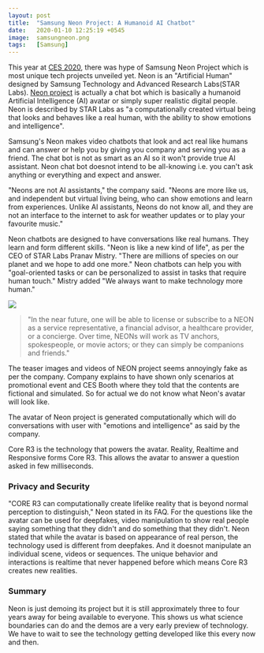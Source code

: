 ```yaml
---
layout: post
title:  "Samsung Neon Project: A Humanoid AI Chatbot"
date:   2020-01-10 12:25:19 +0545
image:  samsungneon.png
tags:   [Samsung]
---
```


This year at <a href="https://www.ces.tech/" target="_blank">CES 2020</a>, there was hype of Samsung Neon Project which is most unique tech projects unveiled yet. Neon is an "Artificial Human" designed by Samsung Technology and Advanced Research Labs(STAR Labs). <a href="https://www.neon.life/" target="_blank">Neon project</a> is actually a chat bot which is basically a humanoid Artificial Intelligence (AI) avatar or simply super realistic digital people. Neon is described by STAR Labs as "a computationally created virtual being that looks and behaves like a real human, with the ability to show emotions and intelligence".

Samsung's Neon makes video chatbots that look and act real like humans and can answer or help you by giving you company and serving you as a friend. The chat bot is not as smart as an AI so it won't provide true AI assistant. Neon chat bot doesnot intend to be all-knowing i.e. you can't ask anything or everything and expect and answer.

"Neons are not AI assistants," the company said. "Neons are more like us, and independent but virtual living being, who can show emotions and learn from experiences. Unlike AI assistants, Neons do not know all, and they are not an interface to the internet to ask for weather updates or to play your favourite music."

Neon chatbots are designed to have conversations like real humans. They learn and form different skills. "Neon is like a new kind of life", as per the CEO of STAR Labs Pranav Mistry. "There are millions of species on our planet and we hope to add one more." Neon chatbots can help you with "goal-oriented tasks or can be personalized to assist in tasks that require human touch." Mistry added "We always want to make technology more human." 

<img src="{{site.baseurl}}/img/neonlife.png">

> "In the near future, one will be able to license or subscribe to a NEON as a service representative, a financial advisor, a healthcare provider, or a concierge. Over time, NEONs will work as TV anchors, spokespeople, or movie actors; or they can simply be companions and friends."

The teaser images and videos of NEON project seems annoyingly fake as per the company. Company explains to have shown only scenarios at promotional event and CES Booth where they told that the contents are fictional and simulated. So for actual we do not know what Neon's avatar will look like. 

The avatar of Neon project is generated computationally which will do conversations with user with "emotions and intelligence" as said by the company.

Core R3 is the technology that powers the avatar. Reality, Realtime and Responsive forms Core R3. This allows the avatar to answer a question asked in few milliseconds.

### Privacy and Security

"CORE R3 can computationally create lifelike reality that is beyond normal perception to distinguish," Neon stated in its FAQ. For the questions like the avatar can be used for deepfakes, video manipulation to show real people saying something that they didn't and do something that they didn't. Neon stated that while the avatar is based on appearance of real person, the technology used is different from deepfakes. And it doesnot manipulate an individual scene, videos or sequences. The unique behavior and interactions is realtime that never happened before which means Core R3 creates new realities.

### Summary

Neon is just demoing its project but it is still approximately three to four years away for being available to everyone. This shows us what science boundaries can do and the demos are a very early preview of technology. We have to wait to see the technology getting developed like this every now and then.

